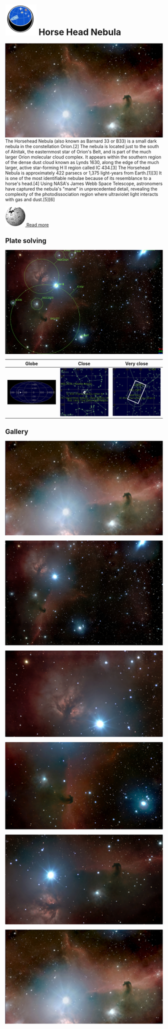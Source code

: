 # ![](Imaging//Common/pyl-tiny.png) Horse Head Nebula
![IMG](Imaging//HD/Horse_Head_Nebula+00+co.jpg)
The Horsehead Nebula (also known as Barnard 33 or B33) is a small dark nebula in the constellation Orion.[2] The nebula is located just to the south of Alnitak, the easternmost star of Orion's Belt, and is part of the much larger Orion molecular cloud complex. It appears within the southern region of the dense dust cloud known as Lynds 1630, along the edge of the much larger, active star-forming H II region called IC 434.[3] The Horsehead Nebula is approximately 422 parsecs or 1,375 light-years from Earth.[1][3] It is one of the most identifiable nebulae because of its resemblance to a horse's head.[4] Using NASA's James Webb Space Telescope, astronomers have captured the nebula's "mane" in unprecedented detail, revealing the complexity of the photodissociation region where ultraviolet light interacts with gas and dust.[5][6]


[![](Imaging//Common/Wikipedia.png) Read more](https://en.wikipedia.org/wiki/Horsehead_Nebula)
## Plate solving 


![IMG](Imaging//HD/Horse_Head_Nebula_Annotated.jpg)


| Globe | Close | Very close |
| ----- | ----- | ----- |
|![IMG](Imaging//HD/Horse_Head_Nebula_Globe.jpg) |![IMG](Imaging//HD/Horse_Head_Nebula_Close.jpg) |![IMG](Imaging//HD/Horse_Head_Nebula_Closer.jpg) |

## Gallery
![IMG](Imaging//HD/Horse_Head_Nebula+00+co.jpg) 

![IMG](Imaging//HD/Horse_Head_Nebula+01+co.jpg) 

![IMG](Imaging//HD/Horse_Head_Nebula+02+co.jpg) 

![IMG](Imaging//HD/Horse_Head_Nebula+03+co.jpg) 

![IMG](Imaging//HD/Horse_Head_Nebula+04+co.jpg) 

![IMG](Imaging//HD/Horse_Head_Nebula+05+co.jpg) 

